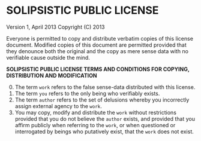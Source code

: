 SOLIPSISTIC PUBLIC LICENSE
===

Version 1, April 2013
Copyright (C) 2013

Everyone is permitted to copy and distribute verbatim copies of this
license document. Modified copies of this document are permitted
provided that they denounce both the original and the copy
as mere sense data with no verifiable cause outside the mind.

**SOLIPSISTIC PUBLIC LICENSE
TERMS AND CONDITIONS FOR COPYING, DISTRIBUTION AND MODIFICATION**

0. The term `work` refers to the false sense-data distributed
   with this license.
1. The term `you` refers to the only being who verifiably exists.
2. The term `author` refers to the set of delusions whereby you
   incorrectly assign external agency to the `work`.
3. You may copy, modify and distribute the `work` without restrictions
   provided that you do not believe the `author` exists, and provided
   that you affirm publicly when referring to the `work`, or when
   questioned or interrogated by beings who putatively exist,
   that the `work` does not exist.
